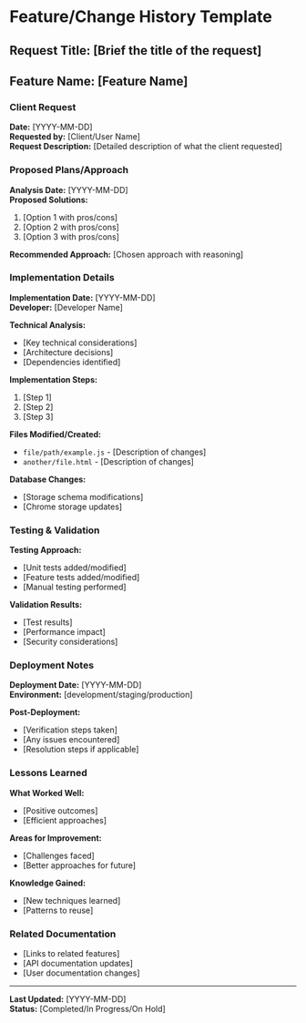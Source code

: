 # Feature/Change History Template

## Request Title: [Brief the title of the request]

## Feature Name: [Feature Name]

### Client Request
**Date:** [YYYY-MM-DD]  
**Requested by:** [Client/User Name]  
**Request Description:**
[Detailed description of what the client requested]

### Proposed Plans/Approach
**Analysis Date:** [YYYY-MM-DD]  
**Proposed Solutions:**
1. [Option 1 with pros/cons]
2. [Option 2 with pros/cons]
3. [Option 3 with pros/cons]

**Recommended Approach:**
[Chosen approach with reasoning]

### Implementation Details
**Implementation Date:** [YYYY-MM-DD]  
**Developer:** [Developer Name]  

**Technical Analysis:**
- [Key technical considerations]
- [Architecture decisions]
- [Dependencies identified]

**Implementation Steps:**
1. [Step 1]
2. [Step 2]
3. [Step 3]

**Files Modified/Created:**
- `file/path/example.js` - [Description of changes]
- `another/file.html` - [Description of changes]

**Database Changes:**
- [Storage schema modifications]
- [Chrome storage updates]

### Testing & Validation
**Testing Approach:**
- [Unit tests added/modified]
- [Feature tests added/modified]
- [Manual testing performed]

**Validation Results:**
- [Test results]
- [Performance impact]
- [Security considerations]

### Deployment Notes
**Deployment Date:** [YYYY-MM-DD]  
**Environment:** [development/staging/production]  

**Post-Deployment:**
- [Verification steps taken]
- [Any issues encountered]
- [Resolution steps if applicable]

### Lessons Learned
**What Worked Well:**
- [Positive outcomes]
- [Efficient approaches]

**Areas for Improvement:**
- [Challenges faced]
- [Better approaches for future]

**Knowledge Gained:**
- [New techniques learned]
- [Patterns to reuse]

### Related Documentation
- [Links to related features]
- [API documentation updates]
- [User documentation changes]

---
**Last Updated:** [YYYY-MM-DD]  
**Status:** [Completed/In Progress/On Hold]